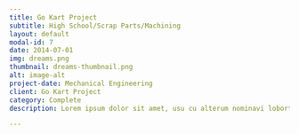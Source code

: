 ```yaml
---
title: Go Kart Project
subtitle: High School/Scrap Parts/Machining 
layout: default
modal-id: 7
date: 2014-07-01
img: dreams.png
thumbnail: dreams-thumbnail.png
alt: image-alt
project-date: Mechanical Engineering
client: Go Kart Project
category: Complete
description: Lorem ipsum dolor sit amet, usu cu alterum nominavi lobortis. At duo novum diceret. Tantas apeirian vix et, usu sanctus postulant inciderint ut, populo diceret necessitatibus in vim. Cu eum dicam feugiat noluisse.

---
```

